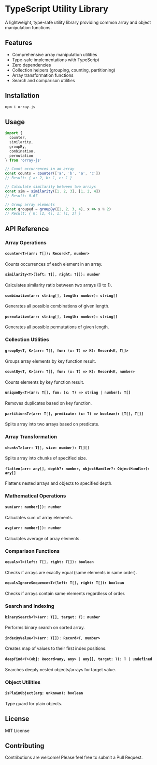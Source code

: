 # TypeScript Utility Library

A lightweight, type-safe utility library providing common array and object manipulation functions.

## Features

- Comprehensive array manipulation utilities
- Type-safe implementations with TypeScript
- Zero dependencies
- Collection helpers (grouping, counting, partitioning)
- Array transformation functions
- Search and comparison utilities

## Installation

```bash
npm i orray-js
```

## Usage

```typescript
import { 
  counter, 
  similarity, 
  groupBy, 
  combination, 
  permutation 
} from 'orray-js'

// Count occurrences in an array
const counts = counter(['a', 'b', 'a', 'c'])
// Result: { a: 2, b: 1, c: 1 }

// Calculate similarity between two arrays
const sim = similarity([1, 2, 3], [1, 2, 4])
// Result: 0.67

// Group array elements
const grouped = groupBy([1, 2, 3, 4], x => x % 2)
// Result: { 0: [2, 4], 1: [1, 3] }
```

## API Reference

### Array Operations

#### `counter<T>(arr: T[]): Record<T, number>`
Counts occurrences of each element in an array.

#### `similarity<T>(left: T[], right: T[]): number`
Calculates similarity ratio between two arrays (0 to 1).

#### `combination(arr: string[], length: number): string[]`
Generates all possible combinations of given length.

#### `permutation(arr: string[], length: number): string[]`
Generates all possible permutations of given length.

### Collection Utilities

#### `groupBy<T, K>(arr: T[], fun: (x: T) => K): Record<K, T[]>`
Groups array elements by key function result.

#### `countBy<T, K>(arr: T[], fun: (x: T) => K): Record<K, number>`
Counts elements by key function result.

#### `uniqueBy<T>(arr: T[], fun: (x: T) => string | number): T[]`
Removes duplicates based on key function.

#### `partition<T>(arr: T[], predicate: (x: T) => boolean): [T[], T[]]`
Splits array into two arrays based on predicate.

### Array Transformation

#### `chunk<T>(arr: T[], size: number): T[][]`
Splits array into chunks of specified size.

#### `flatten(arr: any[], depth?: number, objectHandler?: ObjectHandler): any[]`
Flattens nested arrays and objects to specified depth.

### Mathematical Operations

#### `sum(arr: number[]): number`
Calculates sum of array elements.

#### `avg(arr: number[]): number`
Calculates average of array elements.

### Comparison Functions

#### `equals<T>(left: T[], right: T[]): boolean`
Checks if arrays are exactly equal (same elements in same order).

#### `equalsIgnoreSequence<T>(left: T[], right: T[]): boolean`
Checks if arrays contain same elements regardless of order.

### Search and Indexing

#### `binarySearch<T>(arr: T[], target: T): number`
Performs binary search on sorted array.

#### `indexByValue<T>(arr: T[]): Record<T, number>`
Creates map of values to their first index positions.

#### `deepFind<T>(obj: Record<any, any> | any[], target: T): T | undefined`
Searches deeply nested objects/arrays for target value.

### Object Utilities

#### `isPlainObject(arg: unknown): boolean`
Type guard for plain objects.

## License

MIT License

## Contributing

Contributions are welcome! Please feel free to submit a Pull Request.
